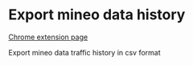 # Export mineo data history

[Chrome extension page](https://chrome.google.com/webstore/detail/export-mineo-data-history/ceilkdbjnlicbnichlohodmhglepjpdd)

Export mineo data traffic history in csv format
